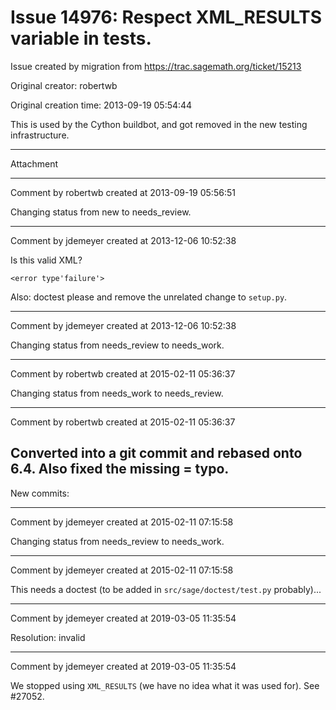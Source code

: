 # Issue 14976: Respect XML_RESULTS variable in tests.

Issue created by migration from https://trac.sagemath.org/ticket/15213

Original creator: robertwb

Original creation time: 2013-09-19 05:54:44

This is used by the Cython buildbot, and got removed in the new testing infrastructure. 


---

Attachment


---

Comment by robertwb created at 2013-09-19 05:56:51

Changing status from new to needs_review.


---

Comment by jdemeyer created at 2013-12-06 10:52:38

Is this valid XML?

```
<error type'failure'>
```


Also: doctest please and remove the unrelated change to `setup.py`.


---

Comment by jdemeyer created at 2013-12-06 10:52:38

Changing status from needs_review to needs_work.


---

Comment by robertwb created at 2015-02-11 05:36:37

Changing status from needs_work to needs_review.


---

Comment by robertwb created at 2015-02-11 05:36:37

Converted into a git commit and rebased onto 6.4. Also fixed the missing = typo. 
----
New commits:


---

Comment by jdemeyer created at 2015-02-11 07:15:58

Changing status from needs_review to needs_work.


---

Comment by jdemeyer created at 2015-02-11 07:15:58

This needs a doctest (to be added in `src/sage/doctest/test.py` probably)...


---

Comment by jdemeyer created at 2019-03-05 11:35:54

Resolution: invalid


---

Comment by jdemeyer created at 2019-03-05 11:35:54

We stopped using `XML_RESULTS` (we have no idea what it was used for). See #27052.
